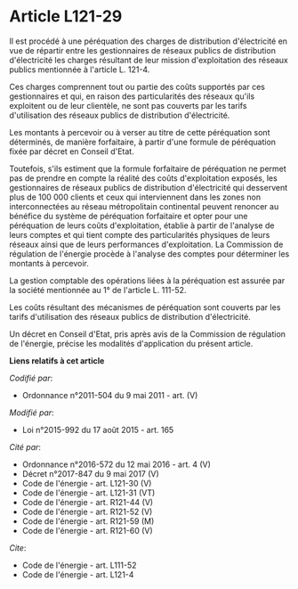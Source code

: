 # Article L121-29

Il est procédé à une péréquation des charges de distribution d'électricité en vue de répartir entre les gestionnaires de
réseaux publics de distribution d'électricité les charges résultant de leur mission d'exploitation des réseaux publics
mentionnée à l'article L. 121-4.

Ces charges comprennent tout ou partie des coûts supportés par ces gestionnaires et qui, en raison des particularités des
réseaux qu'ils exploitent ou de leur clientèle, ne sont pas couverts par les tarifs d'utilisation des réseaux publics de
distribution d'électricité. 

Les montants à percevoir ou à verser au titre de cette péréquation sont déterminés, de manière forfaitaire, à partir d'une
formule de péréquation fixée par décret en Conseil d'Etat. 

Toutefois, s'ils estiment que la formule forfaitaire de péréquation ne permet pas de prendre en compte la réalité des coûts
d'exploitation exposés, les gestionnaires de réseaux publics de distribution d'électricité qui desservent plus de 100 000
clients et ceux qui interviennent dans les zones non interconnectées au réseau métropolitain continental peuvent renoncer au
bénéfice du système de péréquation forfaitaire et opter pour une péréquation de leurs coûts d'exploitation, établie à partir
de l'analyse de leurs comptes et qui tient compte des particularités physiques de leurs réseaux ainsi que de leurs
performances d'exploitation. La Commission de régulation de l'énergie procède à l'analyse des comptes pour déterminer les
montants à percevoir. 

La gestion comptable des opérations liées à la péréquation est assurée par la société mentionnée au 1° de l'article L.
111-52. 

Les coûts résultant des mécanismes de péréquation sont couverts par les tarifs d'utilisation des réseaux publics de
distribution d'électricité. 

Un décret en Conseil d'Etat, pris après avis de la Commission de régulation de l'énergie, précise les modalités d'application
du présent article.

**Liens relatifs à cet article**

_Codifié par_:

  - Ordonnance n°2011-504 du 9 mai 2011 - art. (V)

_Modifié par_:

  - Loi n°2015-992 du 17 août 2015 - art. 165

_Cité par_:

  - Ordonnance n°2016-572 du 12 mai 2016 - art. 4 (V)
  - Décret n°2017-847 du 9 mai 2017 (V)
  - Code de l'énergie - art. L121-30 (V)
  - Code de l'énergie - art. L121-31 (VT)
  - Code de l'énergie - art. R121-44 (V)
  - Code de l'énergie - art. R121-52 (V)
  - Code de l'énergie - art. R121-59 (M)
  - Code de l'énergie - art. R121-60 (V)

_Cite_:

  - Code de l'énergie - art. L111-52
  - Code de l'énergie - art. L121-4
